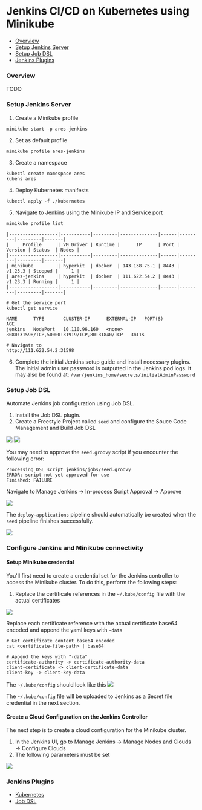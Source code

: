 # Jenkins CI/CD on Kubernetes using Minikube

* [Overview](#overview)
* [Setup Jenkins Server](#setup-jenkins-server)
* [Setup Job DSL](#setup-job-dsl)
* [Jenkins Plugins](#jenkins-plugins)

### Overview

TODO

### Setup Jenkins Server

1. Create a Minikube profile
```shell
minikube start -p ares-jenkins
```
2. Set as default profile
```shell
minikube profile ares-jenkins
```
3. Create a namespace 
```shell
kubectl create namespace ares
kubens ares
```
4. Deploy Kubernetes manifests
```shell
kubectl apply -f ./kubernetes
```
5. Navigate to Jenkins using the Minikube IP and Service port
```shell
minikube profile list

|------------------|-----------|---------|--------------|------|---------|---------|-------|
|     Profile      | VM Driver | Runtime |      IP      | Port | Version | Status  | Nodes |
|------------------|-----------|---------|--------------|------|---------|---------|-------|
| minikube         | hyperkit  | docker  | 143.138.75.1 | 8443 | v1.23.3 | Stopped |     1 |
| ares-jenkins     | hyperkit  | docker  | 111.622.54.2 | 8443 | v1.23.3 | Running |     1 |
|------------------|-----------|---------|--------------|------|---------|---------|-------|

# Get the service port
kubectl get service 

NAME      TYPE       CLUSTER-IP      EXTERNAL-IP   PORT(S)                                       AGE
jenkins   NodePort   10.110.96.160   <none>        8080:31598/TCP,50000:31919/TCP,80:31840/TCP   3m11s

# Navigate to 
http://111.622.54.2:31598
```
6. Complete the initial Jenkins setup guide and install necessary plugins.<br>
The initial admin user password is outputted in the Jenkins pod logs.
It may also be found at: `/var/jenkins_home/secrets/initialAdminPassword`

### Setup Job DSL
Automate Jenkins job configuration using Job DSL. 

1. Install the Job DSL plugin. 
2. Create a Freestyle Project called `seed` and configure the Souce Code Management and Build Job DSL

![](resources/jenkins-seed-scm.png)
![](resources/jenkins-seed-build.png)

You may need to approve the `seed.groovy` script if you encounter the following error:
```shell
Processing DSL script jenkins/jobs/seed.groovy
ERROR: script not yet approved for use
Finished: FAILURE
```
Navigate to Manage Jenkins → In-process Script Approval → Approve

![](resources/jenkins-seed-approve.png)

The `deploy-applications` pipeline should automatically be created when the `seed`
pipeline finishes successfully. 

![](resources/jenkins-seed-success.png)

### Configure Jenkins and Minikube connectivity

#### Setup Minikube credential
You'll first need to create a credential set for the Jenkins controller to access the Minikube 
cluster. To do this, perform the following steps: 

1. Replace the certificate references in the `~/.kube/config` file with the actual certificates

![](resources/kube-config-before.png)

Replace each certificate reference with the actual certificate base64 encoded and append 
the yaml keys with `-data`
```shell
# Get certificate content base64 encoded
cat <certificate-file-path> | base64

# Append the keys with "-data"
certificate-authority -> certificate-authority-data
client-certificate -> client-certificate-data
client-key -> client-key-data  
```

The `~/.kube/config` should look like this
![](resources/kube-config-after.png)

The `~/.kube/config` file will be uploaded to Jenkins as a Secret file credential in the next section.

#### Create a Cloud Configuration on the Jenkins Controller
The next step is to create a cloud configuration for the Minikube cluster. 

1. In the Jenkins UI, go to Manage Jenkins → Manage Nodes and Clouds → Configure Clouds
2. The following parameters must be set 

![](resources/jenkins-configure-cloud.png)

### Jenkins Plugins 

* [Kubernetes](https://plugins.jenkins.io/kubernetes/)
* [Job DSL](https://plugins.jenkins.io/job-dsl/)
